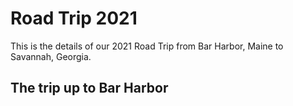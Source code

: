 # Road Trip 2021
This is the details of our 2021 Road Trip from Bar Harbor, Maine to Savannah, Georgia.

## The trip up to Bar Harbor
